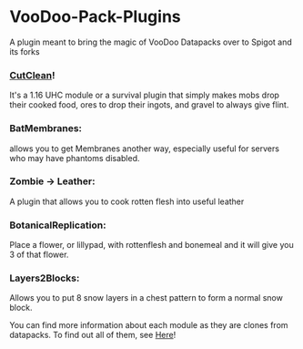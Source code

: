 # VooDoo-Pack-Plugins
A plugin meant to bring the magic of VooDoo Datapacks over to Spigot and its forks

### [CutClean](http://mc.voodoobeard.com/#cutclean)!
It's a 1.16 UHC module or a survival plugin that simply makes mobs drop their cooked food, ores to drop their ingots, and gravel to always give flint.

### BatMembranes: 
allows you to get Membranes another way, especially useful for servers who may have phantoms disabled. 

### Zombie -> Leather: 
A plugin that allows you to cook rotten flesh into useful leather

### BotanicalReplication: 
Place a flower, or lillypad, with rottenflesh and bonemeal and it will give you 3 of that flower. 

### Layers2Blocks: 
Allows you to put 8 snow layers in a chest pattern to form a normal snow block.

You can find more information about each module as they are clones from datapacks. To find out all of them, see [Here](http://mc.voodoobeard.com/#)!
